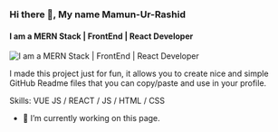 ### Hi there 👋, My name  Mamun-Ur-Rashid
#### I am a MERN Stack | FrontEnd | React Developer
![I am a MERN Stack | FrontEnd | React Developer](https://arturssmirnovs.github.io/github-profile-readme-generator/images/banner.png)

I made this project just for fun, it allows you to create nice and simple GitHub Readme files that you can copy/paste and use in your profile.

Skills: VUE JS / REACT / JS / HTML / CSS

- 🔭 I’m currently working on this page. 






